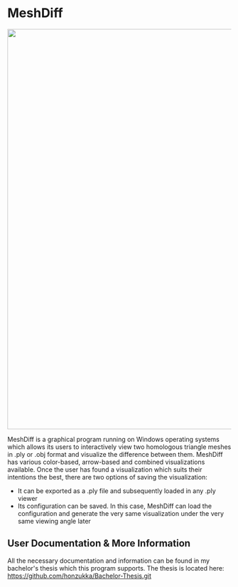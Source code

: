 # MeshDiff

<img width=900 src="https://user-images.githubusercontent.com/24512922/39631306-1ce815c2-4fb2-11e8-86b0-6ad68a50663b.png">

MeshDiff is a graphical program running on Windows operating systems which
allows its users to interactively view two homologous triangle meshes in .ply
or .obj format and visualize the difference between them. MeshDiff has various
color-based, arrow-based and combined visualizations available. Once the user
has found a visualization which suits their intentions the best, there are two
options of saving the visualization:

- It can be exported as a .ply file and subsequently loaded in any .ply viewer
- Its configuration can be saved. In this case, MeshDiff can load the configuration
and generate the very same visualization under the very same
viewing angle later

## User Documentation & More Information

All the necessary documentation and information can be found in my bachelor's thesis which this program supports. The thesis is located here: https://github.com/honzukka/Bachelor-Thesis.git
